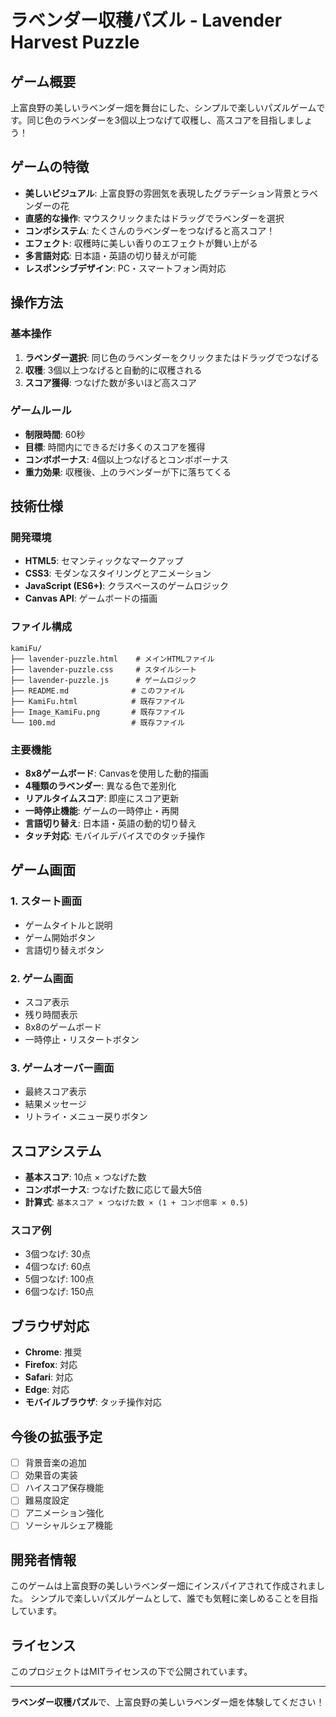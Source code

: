 # ラベンダー収穫パズル - Lavender Harvest Puzzle

## ゲーム概要

上富良野の美しいラベンダー畑を舞台にした、シンプルで楽しいパズルゲームです。同じ色のラベンダーを3個以上つなげて収穫し、高スコアを目指しましょう！

## ゲームの特徴

- **美しいビジュアル**: 上富良野の雰囲気を表現したグラデーション背景とラベンダーの花
- **直感的な操作**: マウスクリックまたはドラッグでラベンダーを選択
- **コンボシステム**: たくさんのラベンダーをつなげると高スコア！
- **エフェクト**: 収穫時に美しい香りのエフェクトが舞い上がる
- **多言語対応**: 日本語・英語の切り替えが可能
- **レスポンシブデザイン**: PC・スマートフォン両対応

## 操作方法

### 基本操作
1. **ラベンダー選択**: 同じ色のラベンダーをクリックまたはドラッグでつなげる
2. **収穫**: 3個以上つなげると自動的に収穫される
3. **スコア獲得**: つなげた数が多いほど高スコア

### ゲームルール
- **制限時間**: 60秒
- **目標**: 時間内にできるだけ多くのスコアを獲得
- **コンボボーナス**: 4個以上つなげるとコンボボーナス
- **重力効果**: 収穫後、上のラベンダーが下に落ちてくる

## 技術仕様

### 開発環境
- **HTML5**: セマンティックなマークアップ
- **CSS3**: モダンなスタイリングとアニメーション
- **JavaScript (ES6+)**: クラスベースのゲームロジック
- **Canvas API**: ゲームボードの描画

### ファイル構成
```
kamiFu/
├── lavender-puzzle.html    # メインHTMLファイル
├── lavender-puzzle.css     # スタイルシート
├── lavender-puzzle.js      # ゲームロジック
├── README.md              # このファイル
├── KamiFu.html            # 既存ファイル
├── Image_KamiFu.png       # 既存ファイル
└── 100.md                 # 既存ファイル
```

### 主要機能
- **8x8ゲームボード**: Canvasを使用した動的描画
- **4種類のラベンダー**: 異なる色で差別化
- **リアルタイムスコア**: 即座にスコア更新
- **一時停止機能**: ゲームの一時停止・再開
- **言語切り替え**: 日本語・英語の動的切り替え
- **タッチ対応**: モバイルデバイスでのタッチ操作

## ゲーム画面

### 1. スタート画面
- ゲームタイトルと説明
- ゲーム開始ボタン
- 言語切り替えボタン

### 2. ゲーム画面
- スコア表示
- 残り時間表示
- 8x8のゲームボード
- 一時停止・リスタートボタン

### 3. ゲームオーバー画面
- 最終スコア表示
- 結果メッセージ
- リトライ・メニュー戻りボタン

## スコアシステム

- **基本スコア**: 10点 × つなげた数
- **コンボボーナス**: つなげた数に応じて最大5倍
- **計算式**: `基本スコア × つなげた数 × (1 + コンボ倍率 × 0.5)`

### スコア例
- 3個つなげ: 30点
- 4個つなげ: 60点
- 5個つなげ: 100点
- 6個つなげ: 150点

## ブラウザ対応

- **Chrome**: 推奨
- **Firefox**: 対応
- **Safari**: 対応
- **Edge**: 対応
- **モバイルブラウザ**: タッチ操作対応

## 今後の拡張予定

- [ ] 背景音楽の追加
- [ ] 効果音の実装
- [ ] ハイスコア保存機能
- [ ] 難易度設定
- [ ] アニメーション強化
- [ ] ソーシャルシェア機能

## 開発者情報

このゲームは上富良野の美しいラベンダー畑にインスパイアされて作成されました。
シンプルで楽しいパズルゲームとして、誰でも気軽に楽しめることを目指しています。

## ライセンス

このプロジェクトはMITライセンスの下で公開されています。

---

**ラベンダー収穫パズル**で、上富良野の美しいラベンダー畑を体験してください！
